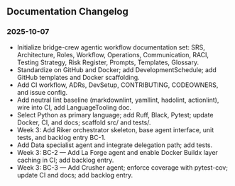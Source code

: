 ## Documentation Changelog

### 2025-10-07
- Initialize bridge-crew agentic workflow documentation set: SRS, Architecture, Roles, Workflow, Operations, Communication, RACI, Testing Strategy, Risk Register, Prompts, Templates, Glossary.
 - Standardize on GitHub and Docker; add DevelopmentSchedule; add GitHub templates and Docker scaffolding.
 - Add CI workflow, ADRs, DevSetup, CONTRIBUTING, CODEOWNERS, and issue config.
 - Add neutral lint baseline (markdownlint, yamllint, hadolint, actionlint), wire into CI, add LanguageTooling doc.
 - Select Python as primary language; add Ruff, Black, Pytest; update Docker, CI, and docs; scaffold src/ and tests/.
 - Week 3: Add Riker orchestrator skeleton, base agent interface, unit tests, and backlog entry BC-1.
 - Add Data specialist agent and integrate delegation path; add tests.
 - Week 3: BC-2 — Add La Forge agent and enable Docker Buildx layer caching in CI; add backlog entry.
 - Week 3: BC-3 — Add Crusher agent; enforce coverage with pytest-cov; update CI and docs; add backlog entry.


